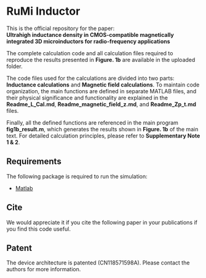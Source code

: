# RuMi Inductor

This is the official repository for the paper:  
**Ultrahigh inductance density in CMOS-compatible magnetically integrated 3D microinductors for radio-frequency applications**

The complete calculation code and all calculation files required to reproduce the results presented in **Figure. 1b** are available in the uploaded folder.

The code files used for the calculations are divided into two parts: **Inductance calculations** and **Magnetic field calculations**. To maintain code organization, the main functions are defined in separate MATLAB files, and their physical significance and functionality are explained in the **Readme_L_Cal.md**, **Readme_magnetic_field_z.md**, and **Readme_Zp_t.md** files.

Finally, all the defined functions are referenced in the main program **fig1b_result.m**, which generates the results shown in **Figure. 1b** of the main text. For detailed calculation principles, please refer to **Supplementary Note 1 & 2**.

## Requirements

The following package is required to run the simulation:

- [Matlab](https://www.mathworks.com/products/matlab.html)

## Cite

We would appreciate it if you cite the following paper in your publications if you find this code useful.

## Patent

The device architecture is patented (CN118571598A). Please contact the authors for more information.
